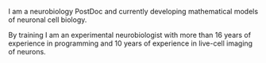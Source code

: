 I am a neurobiology PostDoc and currently developing mathematical models of neuronal cell biology. 

By training I am an experimental neurobiologist with more than 16 years of experience in programming and 10 years of experience in live-cell imaging of neurons.

<!--
**maxschelski/maxschelski** is a ✨ _special_ ✨ repository because its `README.md` (this file) appears on your GitHub profile.

Here are some ideas to get you started:

- 🔭 I’m currently working on ...
- 🌱 I’m currently learning ...
- 👯 I’m looking to collaborate on ...
- 🤔 I’m looking for help with ...
- 💬 Ask me about ...
- 📫 How to reach me: ...
- 😄 Pronouns: ...
- ⚡ Fun fact: ...
-->
